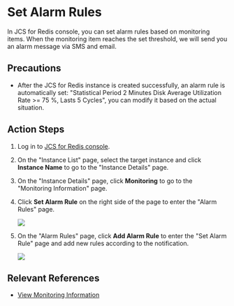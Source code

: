 # Set Alarm Rules

In JCS for Redis console, you can set alarm rules based on monitoring items. When the monitoring item reaches the set threshold, we will send you an alarm message via SMS and email.

## Precautions

- After the JCS for Redis instance is created successfully, an alarm rule is automatically set: "Statistical Period 2 Minutes Disk Average Utilization Rate >= 75 %, Lasts 5 Cycles", you can modify it based on the actual situation.


## Action Steps

1. Log in to [JCS for Redis console](https://Redis-console.jdcloud.com/Redis).
1. On the "Instance List" page, select the target instance and click **Instance Name** to go to the "Instance Details" page.
1. On the "Instance Details" page, click **Monitoring** to go to the "Monitoring Information" page.
1. Click **Set Alarm Rule** on the right side of the page to enter the "Alarm Rules" page.

   ![](https://github.com/jdcloudcom/en/blob/translationUse/image/Redis/setrule.PNG)
   
   
1. On the "Alarm Rules" page, click **Add Alarm Rule** to enter the "Set Alarm Rule" page and add new rules according to the notification.
 
   ![](https://github.com/jdcloudcom/en/blob/translationUse/image/Redis/setrule2.PNG)

## Relevant References

- [View Monitoring Information](Monitoring.md)
